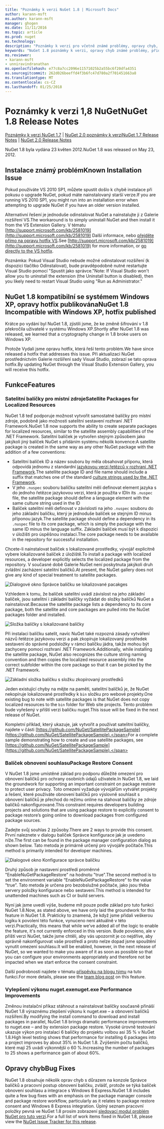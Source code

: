 ```yaml
---
title: "Poznámky k verzi NuGet 1.8 | Microsoft Docs"
author: karann-msft
ms.author: karann-msft
manager: ghogen
ms.date: 11/11/2016
ms.topic: article
ms.prod: nuget
ms.technology: 
description: "Poznámky k verzi pro včetně známé problémy, opravy chyb, přidaných funkcí a chcete 1.8 NuGet."
keywords: "NuGet 1.8 poznámky k verzi, opravy chyb známé problémy, přidat funkce, chcete"
ms.reviewer:
- karann-msft
- unniravindranathan
ms.openlocfilehash: e77c8a7cc2096e11571025b2a55bc6f20dfa4351
ms.sourcegitcommit: 262d026beeffd4f3b6fc47d780a2f701451663a8
ms.translationtype: MT
ms.contentlocale: cs-CZ
ms.lasthandoff: 01/25/2018
---
```

# <a name="nuget-18-release-notes"></a><span data-ttu-id="cc12f-104">Poznámky k verzi 1,8 NuGet</span><span class="sxs-lookup"><span data-stu-id="cc12f-104">NuGet 1.8 Release Notes</span></span>

<span data-ttu-id="cc12f-105">[Poznámky k verzi NuGet 1.7](../release-notes/nuget-1.7.md) | [NuGet 2.0 poznámky k verzi](../release-notes/nuget-2.0.md)</span><span class="sxs-lookup"><span data-stu-id="cc12f-105">[NuGet 1.7 Release Notes](../release-notes/nuget-1.7.md) | [NuGet 2.0 Release Notes](../release-notes/nuget-2.0.md)</span></span>

<span data-ttu-id="cc12f-106">NuGet 1.8 byla vydána 23 květen 2012.</span><span class="sxs-lookup"><span data-stu-id="cc12f-106">NuGet 1.8 was released on May 23, 2012.</span></span>

## <a name="known-installation-issue"></a><span data-ttu-id="cc12f-107">Instalace známý problém</span><span class="sxs-lookup"><span data-stu-id="cc12f-107">Known Installation Issue</span></span>
<span data-ttu-id="cc12f-108">Pokud používáte VS 2010 SP1, můžete spustit došlo k chybě instalace při pokusu o upgrade NuGet, pokud máte nainstalovaný starší verze.</span><span class="sxs-lookup"><span data-stu-id="cc12f-108">If you are running VS 2010 SP1, you might run into an installation error when attempting to upgrade NuGet if you have an older version installed.</span></span>

<span data-ttu-id="cc12f-109">Alternativní řešení je jednoduše odinstalovat NuGet a nainstalujte ji z Galerie rozšíření VS.</span><span class="sxs-lookup"><span data-stu-id="cc12f-109">The workaround is to simply uninstall NuGet and then install it from the VS Extension Gallery.</span></span>  <span data-ttu-id="cc12f-110">V tématu [http://support.microsoft.com/kb/2581019](http://support.microsoft.com/kb/2581019) Další informace, nebo [přejděte přímo na opravu hotfix VS](http://bit.ly/vsixcertfix).</span><span class="sxs-lookup"><span data-stu-id="cc12f-110">See [http://support.microsoft.com/kb/2581019](http://support.microsoft.com/kb/2581019) for more information, or [go directly to the VS hotfix](http://bit.ly/vsixcertfix).</span></span>

<span data-ttu-id="cc12f-111">Poznámka: Pokud Visual Studio nebude možné odinstalovat rozšíření (k dispozici tlačítko Odinstalovat), bude pravděpodobně nutné restartujte Visual Studio pomocí "Spustit jako správce."</span><span class="sxs-lookup"><span data-stu-id="cc12f-111">Note: If Visual Studio won't allow you to uninstall the extension (the Uninstall button is disabled), then you likely need to restart Visual Studio using "Run as Administrator."</span></span>

## <a name="nuget-18-incompatible-with-windows-xp-hotfix-published"></a><span data-ttu-id="cc12f-112">NuGet 1.8 kompatibilní se systémem Windows XP, opravy hotfix publikována</span><span class="sxs-lookup"><span data-stu-id="cc12f-112">NuGet 1.8 Incompatible with Windows XP, hotfix published</span></span>

<span data-ttu-id="cc12f-113">Krátce po vydání byl NuGet 1.8, zjistili jsme, že ke změně šifrování v 1.8 překročila uživatelé v systému Windows XP.</span><span class="sxs-lookup"><span data-stu-id="cc12f-113">Shortly after NuGet 1.8 was released, we learned that a cryptography change in 1.8 broke users on Windows XP.</span></span>

<span data-ttu-id="cc12f-114">Protože Vydali jsme opravu hotfix, která řeší tento problém.</span><span class="sxs-lookup"><span data-stu-id="cc12f-114">We have since released a hotfix that addresses this issue.</span></span>  <span data-ttu-id="cc12f-115">Při aktualizaci NuGet prostřednictvím Galerie rozšíření sady Visual Studio, zobrazí se tato oprava hotfix.</span><span class="sxs-lookup"><span data-stu-id="cc12f-115">By updating NuGet through the Visual Studio Extension Gallery, you will receive this hotfix.</span></span>

## <a name="features"></a><span data-ttu-id="cc12f-116">Funkce</span><span class="sxs-lookup"><span data-stu-id="cc12f-116">Features</span></span>

### <a name="satellite-packages-for-localized-resources"></a><span data-ttu-id="cc12f-117">Satelitní balíčky pro místní zdroje</span><span class="sxs-lookup"><span data-stu-id="cc12f-117">Satellite Packages for Localized Resources</span></span>
<span data-ttu-id="cc12f-118">NuGet 1.8 teď podporuje možnost vytvořit samostatné balíčky pro místní zdroje, podobně jako možnosti satelitní sestavení rozhraní .NET Framework.</span><span class="sxs-lookup"><span data-stu-id="cc12f-118">NuGet 1.8 now supports the ability to create separate packages for localized resources, similar to the satellite assembly capabilities of the .NET Framework.</span></span>  <span data-ttu-id="cc12f-119">Satelitní balíček je vytvořen stejným způsobem jako jakýkoli jiný balíček NuGet s přidáním systému několik konvence:</span><span class="sxs-lookup"><span data-stu-id="cc12f-119">A satellite package is created in the same way as any other NuGet package with the addition of a few conventions:</span></span>

* <span data-ttu-id="cc12f-120">Satelitní balíček ID a název souboru by měla obsahovat příponu, která odpovídá jednomu z standardní [jazykovou verzi řetězců v rozhraní .NET Framework](http://msdn.microsoft.com/goglobal/bb896001.aspx).</span><span class="sxs-lookup"><span data-stu-id="cc12f-120">The satellite package ID and file name should include a suffix that matches one of the standard [culture strings used by the .NET Framework](http://msdn.microsoft.com/goglobal/bb896001.aspx).</span></span>
* <span data-ttu-id="cc12f-121">V jeho `.nuspec` souboru balíčku satelitní měli definovat element jazyka s do jednoho řetězce jazykovou verzi, která je použita v ID</span><span class="sxs-lookup"><span data-stu-id="cc12f-121">In its `.nuspec` file, the satellite package should define a language element with the same culture string used in the ID</span></span>
* <span data-ttu-id="cc12f-122">Balíček satelitní měli definovat v závislosti na jeho `.nuspec` souboru do jeho základní balíčku, který je jednoduše balíček se stejným ID minus příponou jazyk.</span><span class="sxs-lookup"><span data-stu-id="cc12f-122">The satellite package should define a dependency in its `.nuspec` file to its core package, which is simply the package with the same ID minus the language suffix.</span></span>  <span data-ttu-id="cc12f-123">Základní balíček musí být k dispozici v úložišti pro úspěšnou instalaci.</span><span class="sxs-lookup"><span data-stu-id="cc12f-123">The core package needs to be available in the repository for successful installation.</span></span>

<span data-ttu-id="cc12f-124">Chcete-li nainstalovat balíček s lokalizované prostředky, vývojář explicitně vybere lokalizované balíček z úložiště.</span><span class="sxs-lookup"><span data-stu-id="cc12f-124">To install a package with localized resources, a developer explicitly selects the localized package from the repository.</span></span> <span data-ttu-id="cc12f-125">V současné době Galerie NuGet není poskytnuta jakýkoli druh zvláštní zacházení satelitní balíčků.</span><span class="sxs-lookup"><span data-stu-id="cc12f-125">At present, the NuGet gallery does not give any kind of special treatment to satellite packages.</span></span>

![Dialogové okno Správce balíčku se lokalizované pacakges](./media/dlg-w-loc-packs.png)

<span data-ttu-id="cc12f-127">Vzhledem k tomu, že balíček satelitní uvádí závislost na jeho základní balíček, jsou satelitní i základní balíčky vyžádat do složky balíčků NuGet a nainstalovat.</span><span class="sxs-lookup"><span data-stu-id="cc12f-127">Because the satellite package lists a dependency to its core package, both the satellite and core packages are pulled into the NuGet packages folder and installed.</span></span>

![Složka balíčky s lokalizované balíčky](./media/fldr-loc-packs.png)

<span data-ttu-id="cc12f-129">Při instalaci balíčku satelit, navíc NuGet také rozpozná zásady vytváření názvů řetězce jazykovou verzi a pak zkopíruje lokalizovaný prostředek sestavení do správné podsložky v rámci balíčku jádra, takže mohou být zachyceny pomocí rozhraní .NET Framework.</span><span class="sxs-lookup"><span data-stu-id="cc12f-129">Additionally, while installing the satellite package, NuGet also recognizes the culture string naming convention and then copies the localized resource assembly into the correct subfolder within the core package so that it can be picked by the .NET Framework.</span></span>

![Základní složka balíčku s složku zkopírovaný prostředků](./media/fldr-copied-loc.png)

<span data-ttu-id="cc12f-131">Jeden existující chyby na mějte na paměti, satelitní balíčků je, že NuGet nekopíruje lokalizované prostředky k `bin` složku pro webové projekty.</span><span class="sxs-lookup"><span data-stu-id="cc12f-131">One existing bug to note with satellite packages is that NuGet does not copy localized resources to the `bin` folder for Web site projects.</span></span>  <span data-ttu-id="cc12f-132">Tento problém bude vyřešený v příští verzi balíčku nuget.</span><span class="sxs-lookup"><span data-stu-id="cc12f-132">This issue will be fixed in the next release of NuGet.</span></span>

<span data-ttu-id="cc12f-133">Kompletní příklad, který ukazuje, jak vytvořit a používat satelitní balíčky, najdete v části [https://github.com/NuGet/SatellitePackageSample](https://github.com/NuGet/SatellitePackageSample).</span><span class="sxs-lookup"><span data-stu-id="cc12f-133">For a complete sample demonstrating how to create and use satellite packages, see [https://github.com/NuGet/SatellitePackageSample](https://github.com/NuGet/SatellitePackageSample).</span></span>

### <a name="package-restore-consent"></a><span data-ttu-id="cc12f-134">Balíček obnovení souhlasu</span><span class="sxs-lookup"><span data-stu-id="cc12f-134">Package Restore Consent</span></span>
<span data-ttu-id="cc12f-135">V NuGet 1.8 jsme umístěné základ pro podporu důležité omezení pro obnovení balíčků pro ochrany osobních údajů uživatele.</span><span class="sxs-lookup"><span data-stu-id="cc12f-135">In NuGet 1.8, we laid the groundwork for supporting an important constraint on package restore to protect user privacy.</span></span> <span data-ttu-id="cc12f-136">Toto omezení vyžaduje vývojářům vytvářet projekty a řešení, které používáte obnovení balíčků pro výslovně souhlasit s obnovení balíčků je přechod do režimu online na stahovat balíčky ze zdroje balíčků nakonfigurované.</span><span class="sxs-lookup"><span data-stu-id="cc12f-136">This constraint requires developers building projects and solutions that are using package restore to explicitly consent to package restore’s going online to download packages from configured package sources.</span></span>

<span data-ttu-id="cc12f-137">Zadejte svůj souhlas 2 způsoby.</span><span class="sxs-lookup"><span data-stu-id="cc12f-137">There are 2 ways to provide this consent.</span></span> <span data-ttu-id="cc12f-138">První naleznete v dialogu balíček Správce konfigurace jak je uvedeno níže.</span><span class="sxs-lookup"><span data-stu-id="cc12f-138">The first can be found in the package manager configuration dialog as shown below.</span></span>  <span data-ttu-id="cc12f-139">Tato metoda je primárně určený pro vývojáře počítače.</span><span class="sxs-lookup"><span data-stu-id="cc12f-139">This method is primarily intended for developer machines.</span></span>

![Dialogové okno Konfigurace správce balíčku](./media/pr-consent-configdlg.png)

<span data-ttu-id="cc12f-141">Druhý způsob je nastavení prostředí proměnné "EnableNuGetPackageRestore" na hodnotu "true".</span><span class="sxs-lookup"><span data-stu-id="cc12f-141">The second method is to set the environment variable “EnableNuGetPackageRestore” to the value “true”.</span></span>  <span data-ttu-id="cc12f-142">Tato metoda je určena pro bezobslužné počítače, jako jsou třeba servery položky konfigurace nebo sestavení.</span><span class="sxs-lookup"><span data-stu-id="cc12f-142">This method is intended for unattended machines such as CI or build servers.</span></span>

<span data-ttu-id="cc12f-143">Nyní jak jsme uvedli výše, budeme mít pouze podle základ pro tuto funkci NuGet 1.8.</span><span class="sxs-lookup"><span data-stu-id="cc12f-143">Now, as stated above, we have only laid the groundwork for this feature in NuGet 1.8.</span></span>  <span data-ttu-id="cc12f-144">Prakticky to znamená, že když jsme přidali veškerou logiku k povolení této funkce, vynuceno není aktuálně v této verzi.</span><span class="sxs-lookup"><span data-stu-id="cc12f-144">Practically, this means that while we’ve added all of the logic to enable the feature, it's not currently enforced in this version.</span></span> <span data-ttu-id="cc12f-145">Bude povoleno, ale v příští verzi NuGet, takže jsme chtěli, aby vás upozornit je co nejdříve, aby správně nakonfigurovat vaše prostředí a proto nelze dopad jsme spouštění vynutit omezení souhlasu.</span><span class="sxs-lookup"><span data-stu-id="cc12f-145">It will be enabled, however, in the next release of NuGet, so we wanted to make you aware of it as soon as possible so that you can configure your environments appropriately and therefore not be impacted when we start enforce the consent constraint.</span></span>

<span data-ttu-id="cc12f-146">Další podrobnosti najdete v tématu [příspěvku na blogu týmu](http://blog.nuget.org/20120518/package-restore-and-consent.html) na tuto funkci.</span><span class="sxs-lookup"><span data-stu-id="cc12f-146">For more details, please see the [team blog post](http://blog.nuget.org/20120518/package-restore-and-consent.html) on this feature.</span></span>

### <a name="nugetexe-performance-improvements"></a><span data-ttu-id="cc12f-147">Vylepšení výkonu nuget.exe</span><span class="sxs-lookup"><span data-stu-id="cc12f-147">nuget.exe Performance Improvements</span></span>
<span data-ttu-id="cc12f-148">Změnou instalační příkaz stáhnout a nainstalovat balíčky současně přináší NuGet 1.8 výraznému zlepšení výkonu k nuget.exe – a obnovení balíčků rozšíření.</span><span class="sxs-lookup"><span data-stu-id="cc12f-148">By modifying the install command to download and install packages in parallel, NuGet 1.8 brings dramatic performance improvements to nuget.exe – and by extension package restore.</span></span>  <span data-ttu-id="cc12f-149">Vysoké úrovně testování ukazuje výkon pro instalaci 6 balíčky do projektu volbou asi 35 % v NuGet 1.8.</span><span class="sxs-lookup"><span data-stu-id="cc12f-149">High level testing shows that performance for installing 6 packages into a project improves by about 35% in NuGet 1.8.</span></span>  <span data-ttu-id="cc12f-150">Zvýšením počtu balíčků, které mají 25 uvádí výkonnější o 60 %.</span><span class="sxs-lookup"><span data-stu-id="cc12f-150">Increasing the number of packages to 25 shows a performance gain of about 60%.</span></span>

## <a name="bug-fixes"></a><span data-ttu-id="cc12f-151">Opravy chyb</span><span class="sxs-lookup"><span data-stu-id="cc12f-151">Bug Fixes</span></span>
<span data-ttu-id="cc12f-152">NuGet 1.8 obsahuje několik oprav chyb s důrazem na konzole Správce balíčků a pracovní postup obnovení balíčku, zvlášť, protože se týká balíček obnovení souhlasu a integrace s Windows 8 Express.</span><span class="sxs-lookup"><span data-stu-id="cc12f-152">NuGet 1.8 includes quite a few bug fixes with an emphasis on the package manager console and package restore workflow, particularly as it relates to package restore consent and Windows 8 Express integration.</span></span>
<span data-ttu-id="cc12f-153">Úplný seznam pracovní položky pevná ve NuGet 1.8 prosím zobrazení [sledovací modul problém NuGet pro tuto verzi](http://nuget.codeplex.com/workitem/list/advanced?keyword=&status=Closed&type=All&priority=All&release=NuGet%201.8&assignedTo=All&component=All&sortField=Votes&sortDirection=Descending&page=0).</span><span class="sxs-lookup"><span data-stu-id="cc12f-153">For a full list of work items fixed in NuGet 1.8, please view the [NuGet Issue Tracker for this release](http://nuget.codeplex.com/workitem/list/advanced?keyword=&status=Closed&type=All&priority=All&release=NuGet%201.8&assignedTo=All&component=All&sortField=Votes&sortDirection=Descending&page=0).</span></span>

